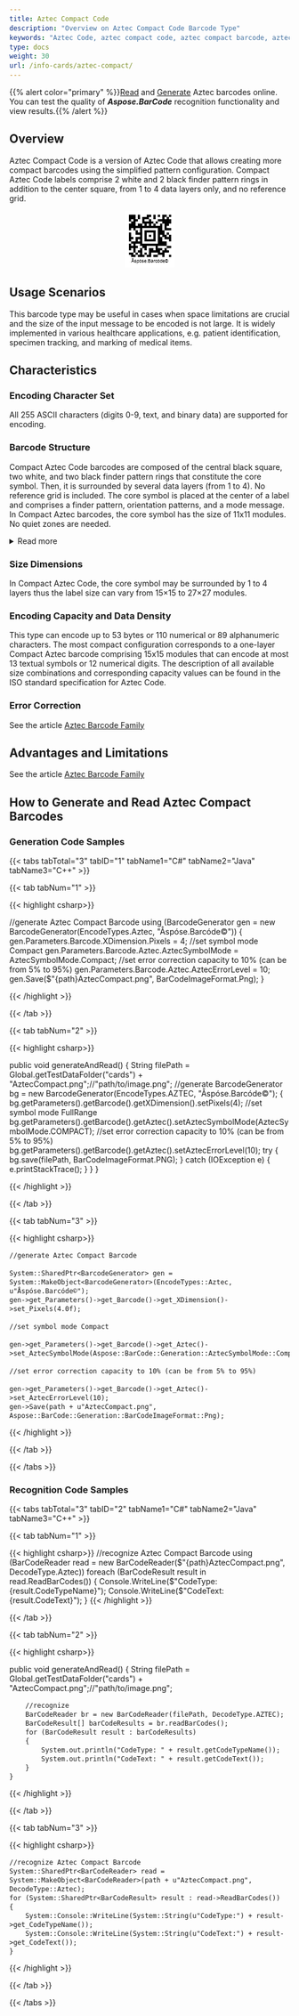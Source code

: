 ```yaml
---
title: Aztec Compact Code
description: "Overview on Aztec Compact Code Barcode Type"
keywords: "Aztec Code, aztec compact code, aztec compact barcode, aztec compact type, Create aztec compact barcodes, Read aztec codes, read aztec compact code, what is aztec compact barcode, aztec compact barcodes, generate aztec compact code, matrix barcodes, 2D symbology, 2D barcodes, aztec specification, aztec compact generator, aztec compact reader, recognise aztec codes, scan aztec barcode"
type: docs
weight: 30
url: /info-cards/aztec-compact/
---
```

{{% alert color="primary" %}}[Read](https://products.aspose.app/barcode/recognize/aztec) and [Generate](https://products.aspose.app/barcode/generate/aztec) Aztec barcodes online. You can test the quality of ***Aspose.BarCode*** recognition functionality and view results.{{% /alert %}}

## **Overview**
Aztec Compact Code is a version of Aztec Code that allows creating more compact barcodes using the simplified pattern configuration. Compact Aztec Code labels comprise 2 white and 2 black finder pattern rings in addition to the center square, from 1 to 4 data layers only, and no reference grid.

<p align="center"><img src="azteccompact.png"></p>

## **Usage Scenarios**
This barcode type may be useful in cases when space limitations are crucial and the size of the input message to be encoded is not large. It is widely implemented in various healthcare applications, e.g. patient identification, specimen tracking, and marking of medical items.

## **Characteristics**
### **Encoding Character Set**
All 255 ASCII characters (digits 0-9, text, and binary data) are supported for encoding. 

### **Barcode Structure**
Compact Aztec Code barcodes are composed of the central black square, two white, and two black finder pattern rings that constitute the core symbol. Then, it is surrounded by several data layers (from 1 to 4). No reference grid is included. The core symbol is placed at the center of a label and comprises a finder pattern, orientation patterns, and a mode message. In Compact Aztec barcodes, the core symbol has the size of 11x11 modules. No quiet zones are needed.

<details>  
<summary>Read more</summary>

- The finder pattern is a set of concentric square rings and a single dark module.
- Four three-module chevron-shaped orientation patterns are located at the corners of the finder pattern.
- Mode message is the single layer of bits attached to the finder pattern. It contains error correction codewords that are structured in a clockwise direction starting from the upper left corner.
- Data fields symmetrically surround the core symbol with one or more data layers (1-4).
- Input message together with error correction codewords is organized in 2-module thick layers that are placed along a spiral clockwise from the upper left corner of the core symbol. 

</details>

### **Size Dimensions**
In Compact Aztec Code, the core symbol may be surrounded by 1 to 4 layers thus the label size can vary from 15×15 to 27×27 modules.

### **Encoding Capacity and Data Density**
This type can encode up to 53 bytes or 110 numerical or 89 alphanumeric characters. The most compact configuration corresponds to a one-layer Compact Aztec barcode comprising 15x15 modules that can encode at most 13 textual symbols or 12 numerical digits. The description of all available size combinations and corresponding capacity values can be found in the ISO standard specification for Aztec Code. 

### **Error Correction**
See the article [Aztec Barcode Family](/barcode/info-cards/aztec-full-range/)   

## **Advantages and Limitations**
See the article [Aztec Barcode Family](/barcode/info-cards/aztec-full-range/)

## **How to Generate and Read Aztec Compact Barcodes**
### **Generation Code Samples**

{{< tabs tabTotal="3" tabID="1" tabName1="C#" tabName2="Java" tabName3="C++" >}}

{{< tab tabNum="1" >}}

{{< highlight csharp>}}

//generate Aztec Compact Barcode
using (BarcodeGenerator gen = new BarcodeGenerator(EncodeTypes.Aztec, "Åspóse.Barcóde©"))
{
    gen.Parameters.Barcode.XDimension.Pixels = 4;
    //set symbol mode Compact
    gen.Parameters.Barcode.Aztec.AztecSymbolMode = AztecSymbolMode.Compact;
    //set error correction capacity to 10% (can be from 5% to 95%)
    gen.Parameters.Barcode.Aztec.AztecErrorLevel = 10;
    gen.Save($"{path}AztecCompact.png", BarCodeImageFormat.Png);
}

{{< /highlight >}}

{{< /tab >}}

{{< tab tabNum="2" >}}

{{< highlight csharp>}}

public void generateAndRead()
    {
        String filePath = Global.getTestDataFolder("cards") + "AztecCompact.png";//"path/to/image.png";
        //generate
        BarcodeGenerator bg = new BarcodeGenerator(EncodeTypes.AZTEC, "Åspóse.Barcóde©");
        {
            bg.getParameters().getBarcode().getXDimension().setPixels(4);
            //set symbol mode FullRange
            bg.getParameters().getBarcode().getAztec().setAztecSymbolMode(AztecSymbolMode.COMPACT);
            //set error correction capacity to 10% (can be from 5% to 95%)
            bg.getParameters().getBarcode().getAztec().setAztecErrorLevel(10);
            try
            {
                bg.save(filePath, BarCodeImageFormat.PNG);
            }
            catch (IOException e)
            {
                e.printStackTrace();
            }
        }
    }
 
{{< /highlight >}} 

{{< /tab >}}

{{< tab tabNum="3" >}}

{{< highlight csharp>}}

    //generate Aztec Compact Barcode  

    System::SharedPtr<BarcodeGenerator> gen = System::MakeObject<BarcodeGenerator>(EncodeTypes::Aztec, u"Åspóse.Barcóde©");
    gen->get_Parameters()->get_Barcode()->get_XDimension()->set_Pixels(4.0f);

    //set symbol mode Compact

    gen->get_Parameters()->get_Barcode()->get_Aztec()->set_AztecSymbolMode(Aspose::BarCode::Generation::AztecSymbolMode::Compact);

    //set error correction capacity to 10% (can be from 5% to 95%)

    gen->get_Parameters()->get_Barcode()->get_Aztec()->set_AztecErrorLevel(10);
    gen->Save(path + u"AztecCompact.png", Aspose::BarCode::Generation::BarCodeImageFormat::Png);

{{< /highlight >}}
    
{{< /tab >}}

{{< /tabs >}}

### **Recognition Code Samples**

{{< tabs tabTotal="3" tabID="2" tabName1="C#" tabName2="Java" tabName3="C++" >}}

{{< tab tabNum="1" >}}

{{< highlight csharp>}}
//recognize Aztec Compact Barcode
using (BarCodeReader read = new BarCodeReader($"{path}AztecCompact.png", DecodeType.Aztec))
    foreach (BarCodeResult result in read.ReadBarCodes())
    {
        Console.WriteLine($"CodeType:{result.CodeTypeName}");
        Console.WriteLine($"CodeText:{result.CodeText}");
    }
{{< /highlight >}}

{{< /tab >}}

{{< tab tabNum="2" >}}

{{< highlight csharp>}}

public void generateAndRead()
    {
        String filePath = Global.getTestDataFolder("cards") + "AztecCompact.png";//"path/to/image.png";
      
        //recognize
        BarCodeReader br = new BarCodeReader(filePath, DecodeType.AZTEC);
        BarCodeResult[] barCodeResults = br.readBarCodes();
        for (BarCodeResult result : barCodeResults)
        {
            System.out.println("CodeType: " + result.getCodeTypeName());
            System.out.println("CodeText: " + result.getCodeText());
        }
    }
 
{{< /highlight >}} 

{{< /tab >}}

{{< tab tabNum="3" >}}

{{< highlight csharp>}}

    //recognize Aztec Compact Barcode
    System::SharedPtr<BarCodeReader> read = System::MakeObject<BarCodeReader>(path + u"AztecCompact.png", DecodeType::Aztec);
    for (System::SharedPtr<BarCodeResult> result : read->ReadBarCodes())
    {
        System::Console::WriteLine(System::String(u"CodeType:") + result->get_CodeTypeName());
        System::Console::WriteLine(System::String(u"CodeText:") + result->get_CodeText());
    }

{{< /highlight >}}


{{< /tab >}}

{{< /tabs >}}